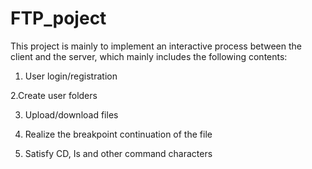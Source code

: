 # FTP_poject
This project is mainly to implement an interactive process between the client and the server, which mainly includes the following contents:

1. User login/registration

 2.Create user folders

3. Upload/download files

4. Realize the breakpoint continuation of the file

5. Satisfy CD, Is and other command characters
